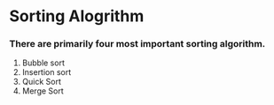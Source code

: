 # Sorting Alogrithm

### There are primarily four most important sorting algorithm.

1. Bubble sort
2. Insertion sort
3. Quick Sort
4. Merge Sort



